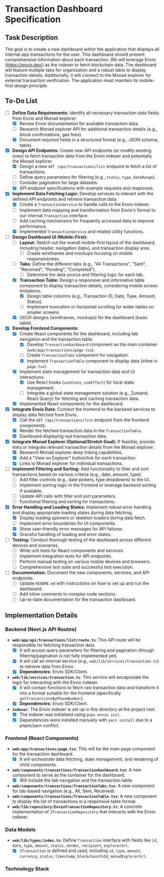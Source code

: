 # Transaction Dashboard Specification

## Task Description

The goal is to create a new dashboard within the application that displays all internal app transactions for the user. This dashboard should present comprehensive information about each transaction. We will leverage Envio (https://envio.dev/) as the indexer to fetch blockchain data. The dashboard will feature multiple tabs for organization and a robust table to display transaction details. Additionally, it will connect to the Monad explorer for external transaction verification. The application must maintain its mobile-first design principle.

## To-Do List

- [ ] **Define Data Requirements:** Identify all necessary transaction data fields from Envio and Monad explorer.
  - [x] Review Envio documentation for available transaction data.
  - [ ] Research Monad explorer API for additional transaction details (e.g., block confirmations, gas fees).
  - [x] Document required fields in a structured format (e.g., JSON schema, table).
- [x] **Design API Endpoints:** Create new API endpoints (or modify existing ones) to fetch transaction data from the Envio indexer and potentially the Monad explorer.
  - [x] Design a new `GET /api/transactions/list` endpoint to fetch a list of transactions.
  - [ ] Define query parameters for filtering (e.g., `status`, `type`, `dateRange`).
  - [ ] Consider pagination for large datasets.
  - [x] API endpoint specifications with example requests and responses.
- [x] **Implement Data Fetching Logic:** Develop services to interact with the defined API endpoints and retrieve transaction data.
  - [x] Create a `TransactionService` to handle calls to the Envio indexer.
  - [ ] Implement data mapping and transformation from Envio's format to our internal `Transaction` interface.
  - [ ] Add caching mechanisms for frequently accessed data to improve performance.
  - [x] Implemented `TransactionService` and related utility functions.
- [ ] **Design Dashboard UI (Mobile-First):**
  - [ ] **Layout:** Sketch out the overall mobile-first layout of the dashboard, including header, navigation (tabs), and transaction display area.
    - [ ] Create wireframes and mockups focusing on mobile responsiveness.
  - [ ] **Tabs:** Define the different tabs (e.g., "All Transactions", "Sent", "Received", "Pending", "Completed").
    - [ ] Determine the data source and filtering logic for each tab.
  - [x] **Transaction Table:** Design a responsive and informative table component to display transaction details, considering mobile screen limitations.
    - [x] Design table columns (e.g., Transaction ID, Date, Type, Amount, Status).
    - [ ] Implement truncation or horizontal scrolling for wider tables on smaller screens.
  - [x] UI/UX designs (wireframes, mockups) for the dashboard (basic table).
- [x] **Develop Frontend Components:**
  - [x] Create React components for the dashboard, including tab navigation and the transaction table.
    - [x] Develop `TransactionDashboard` component as the main container (`web/app/transactions/page.tsx`).
    - [ ] Create `TransactionTabs` component for navigation.
    - [x] Implement `TransactionTable` component to display data (inline in `page.tsx`).
  - [x] Implement state management for transaction data and UI interactions.
    - [x] Use React hooks (`useState`, `useEffect`) for local state management.
    - [ ] Integrate a global state management solution (e.g., Zustand, React Query) for fetching and caching transaction data.
  - [x] Implemented React components for the dashboard.
- [x] **Integrate Envio Data:** Connect the frontend to the backend services to display data fetched from Envio.
  - [x] Call the `GET /api/transactions/list` endpoint from the frontend components.
  - [x] Render the fetched transaction data in the `TransactionTable`.
  - [x] Dashboard displaying real transaction data.
- [x] **Integrate Monad Explorer (Optional/Stretch Goal):** If feasible, provide links or integrate relevant transaction details from the Monad explorer.
  - [x] Research Monad explorer deep linking capabilities.
  - [x] Add a "View on Explorer" button/link for each transaction.
  - [x] Links to Monad explorer for individual transactions.
- [ ] **Implement Filtering and Sorting:** Add functionality to filter and sort transactions based on various criteria (e.g., date, amount, type).
  - [ ] Add filter controls (e.g., date pickers, type dropdowns) to the UI.
  - [ ] Implement sorting logic in the frontend or leverage backend sorting if available.
  - [ ] Update API calls with filter and sort parameters.
  - [ ] Functional filtering and sorting for transactions.
- [x] **Error Handling and Loading States:** Implement robust error handling and display appropriate loading states during data fetching.
  - [x] Display loading spinners or skeleton loaders during data fetch.
  - [ ] Implement error boundaries for UI components.
  - [x] Show user-friendly error messages for API failures.
  - [x] Graceful handling of loading and error states.
- [ ] **Testing:** Conduct thorough testing of the dashboard across different devices and scenarios.
  - [ ] Write unit tests for React components and services.
  - [ ] Implement integration tests for API endpoints.
  - [ ] Perform manual testing on various mobile devices and browsers.
  - [ ] Comprehensive test suite and successful test execution.
- [ ] **Documentation:** Document the new components, services, and API endpoints.
  - [ ] Update `README.md` with instructions on how to set up and run the dashboard.
  - [ ] Add inline comments to complex code sections.
  - [ ] Up-to-date documentation for the transaction dashboard.

## Implementation Details

### Backend (Next.js API Routes)

*   **`web/app/api/transactions/list/route.ts`**: This API route will be responsible for fetching transaction data.
    *   [x] It will accept query parameters for filtering and pagination (though filtering/pagination is not fully implemented yet).
    *   [x] It will call an internal service (e.g., `web/lib/services/transaction.ts`) to retrieve data from Envio.
    *   [x] **Dependencies:** Envio SDK/Client.
*   **`web/lib/services/transaction.ts`**: This service will encapsulate the logic for interacting with the Envio indexer.
    *   [x] It will contain functions to fetch raw transaction data and transform it into a format suitable for the frontend (specifically `getTransactionsByPhoneNumber`).
    *   [x] **Dependencies:** Envio SDK/Client.
*   **`indexer`**: The Envio indexer is set up in this directory at the project root.
    *   [x] The indexer was initialized using `pnpx envio init`.
    *   [x] Dependencies were installed manually with `yarn install` due to a pnpm/yarn conflict.

### Frontend (React Components)

*   **`web/app/transactions/page.tsx`**: This will be the main page component for the transaction dashboard.
    *   [x] It will orchestrate data fetching, state management, and rendering of child components.
*   **`web/components/transactions/TransactionDashboard.tsx`**: A new component to serve as the container for the dashboard.
    *   [x] Will include the tab navigation and the transaction table.
*   **`web/components/transactions/TransactionTabs.tsx`**: A new component for tab-based navigation (e.g., All, Sent, Received).
*   **`web/components/transactions/TransactionTable.tsx`**: A new component to display the list of transactions in a responsive table format.
*   **`web/lib/repository/EnvioTransactionRepository.ts`**: A concrete implementation of `ITransactionRepository` that interacts with the Envio indexer.

### Data Models

*   **`web/lib/types/index.ts`**: Define `Transaction` interface with fields like `id`, `date`, `type`, `amount`, `status`, `sender`, `recipient`, `explorerUrl`.
    *   [x] `ITransaction` is defined and used, including `id`, `type`, `amount`, `currency`, `status`, `timestamp`, `blockchainTxId`, `monadExplorerUrl`.

### Technology Stack